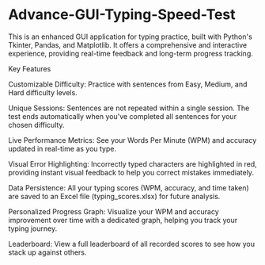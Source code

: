 # Advance-GUI-Typing-Speed-Test
This is an enhanced GUI application for typing practice, built with Python's Tkinter, Pandas, and Matplotlib. It offers a comprehensive and interactive experience, providing real-time feedback and long-term progress tracking.

Key Features

Customizable Difficulty: Practice with sentences from Easy, Medium, and Hard difficulty levels.

Unique Sessions: Sentences are not repeated within a single session. The test ends automatically when you've completed all sentences for your chosen difficulty.

Live Performance Metrics: See your Words Per Minute (WPM) and accuracy updated in real-time as you type.

Visual Error Highlighting: Incorrectly typed characters are highlighted in red, providing instant visual feedback to help you correct mistakes immediately.

Data Persistence: All your typing scores (WPM, accuracy, and time taken) are saved to an Excel file (typing_scores.xlsx) for future analysis.

Personalized Progress Graph: Visualize your WPM and accuracy improvement over time with a dedicated graph, helping you track your typing journey.

Leaderboard: View a full leaderboard of all recorded scores to see how you stack up against others.
